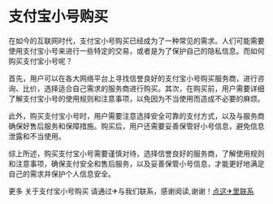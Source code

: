 # 支付宝小号购买

在如今的互联网时代，支付宝小号购买已经成为了一种常见的需求。人们可能需要使用支付宝小号来进行一些特定的交易，或者是为了保护自己的隐私信息。而如何购买支付宝小号呢？

首先，用户可以在各大网络平台上寻找信誉良好的支付宝小号购买服务商，进行咨询、比价，选择适合自己需求的服务商进行购买。其次，在购买前，用户需要详细了解支付宝小号的使用规则和注意事项，以免因为不当使用而造成不必要的麻烦。

此外，购买支付宝小号时，用户需要注意选择安全可靠的支付方式，以及与服务商确保好售后服务和保障措施。购买后，用户还需要妥善保管好小号信息，避免信息泄露和不当使用。

综上所述，购买支付宝小号需要谨慎对待，选择信誉良好的服务商，了解使用规则和注意事项，确保支付安全和售后服务，以及妥善保管小号信息，才能更好地满足自己的需求并保护个人信息安全。

更多 关于支付宝小号购买 请通过✈与我们联系，感谢阅读,谢谢！[点这✈里联系](https://ss.k02.cc)